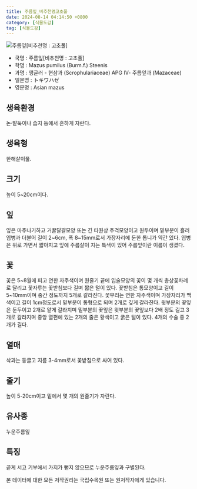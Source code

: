 ```yaml
---
title: 주름잎_비추천명고초풀
date: 2024-08-14 04:14:50 +0800
category: [식물도감]
tag: [식물도감]
---
```




![주름잎[비추천명 : 고초풀]](/fileUpload/plants/basic/Scrophulariaceae/Mazus/9510/1_th2.jpg)
- 국명 : 주름잎[비추천명 : 고초풀]
- 학명 : Mazus pumilus (Burm.f.) Steenis
- 과명 : 앵글러 - 현삼과 (Scrophulariaceae) APG Ⅳ- 주름잎과 (Mazaceae)
- 일본명 : トキワハゼ
- 영문명 : Asian mazus


## 생육환경
논·밭둑이나 습지 등에서 흔하게 자란다.
## 생육형
한해살이풀.
## 크기
높이 5~20cm이다.
## 잎
잎은 마주나기하고 거꿀달걀모양 또는 긴 타원상 주걱모양이고 원두이며 밑부분이 흘러 엽병과 더불어 길이 2~6cm, 폭 8~15mm로서 가장자리에 둔한 톱니가 약간 있다. 엽병은 위로 가면서 짧아지고 잎에 주름살이 지는 특색이 있어 주름잎이란 이름이 생겼다.
## 꽃
꽃은 5~8월에 피고 연한 자주색이며 원줄기 끝에 입술모양의 꽃이 몇 개씩 총상꽃차례로 달리고 꽃자루는 꽃받침보다 길며 짧은 털이 있다. 꽃받침은 통모양이고 길이 5~10mm이며 중간 정도까지 5개로 갈라진다. 꽃부리는 연한 자주색이며 가장자리가 백색이고 길이 1cm정도로서 밑부분이 통형으로 되며 2개로 깊게 갈라진다. 윗부분의 꽃잎은 둔두이고 2개로 얕게 갈라지며 밑부분의 꽃잎은 윗부분의 꽃잎보다 2배 정도 길고 3개로 갈라지며 중앙 열편에 있는 2개의 줄은 황색이고 굵은 털이 있다. 4개의 수술 중 2개가 길다.
## 열매
삭과는 둥글고 지름 3-4mm로서 꽃받침으로 싸여 있다.
## 줄기
높이 5-20cm이고 밑에서 몇 개의 원줄기가 자란다.
## 유사종
누운주름잎
## 특징
곧게 서고 기부에서 가지가 뻗지 않으므로 누운주름잎과 구별된다.






본 데이터에 대한 모든 저작권리는 국립수목원 또는 원저작자에게 있습니다.
